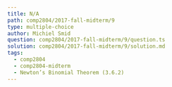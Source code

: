 ```yaml
---
title: N/A
path: comp2804/2017-fall-midterm/9
type: multiple-choice
author: Michiel Smid
question: comp2804/2017-fall-midterm/9/question.ts
solution: comp2804/2017-fall-midterm/9/solution.md
tags:
  - comp2804
  - comp2804-midterm
  - Newton’s Binomial Theorem (3.6.2)
---
```

